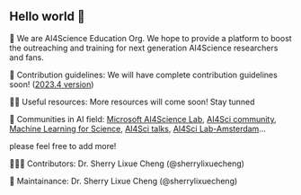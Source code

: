 ## Hello world 👋

🤖 We are AI4Science Education Org. We hope to provide a platform to boost the outreaching and training for next generation AI4Science researchers and fans.

🌈 Contribution guidelines: We will have complete contribution guidelines soon! ([2023.4 version](./CONTRIBUTING.md))

👩‍💻 Useful resources: More resources will come soon! Stay tunned

📃 Communities in AI field: [Microsoft AI4Science Lab](https://www.microsoft.com/en-us/research/lab/microsoft-research-ai4science/), [AI4Sci community](https://ai4sciencecommunity.github.io/), [Machine Learning for Science](https://ml4sci.lbl.gov/), [AI4Sci talks](https://ai4sciencetalks.github.io/), [AI4Sci Lab-Amsterdam](https://ai4science-amsterdam.github.io)...

please feel free to add more!

🙋🏻‍♀️ Contributors: Dr. Sherry Lixue Cheng (@sherrylixuecheng)

🚧 Maintainance: Dr. Sherry Lixue Cheng (@sherrylixuecheng)
